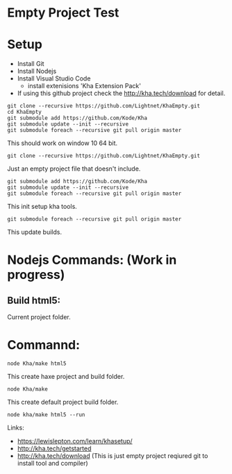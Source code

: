 # Empty Project Test

# Setup
 * Install Git
 * Install Nodejs
 * Install Visual Studio Code
   * install extenisions 'Kha Extension Pack'
 * If using this github project check the http://kha.tech/download for detail.
```
git clone --recursive https://github.com/Lightnet/KhaEmpty.git
cd KhaEmpty
git submodule add https://github.com/Kode/Kha
git submodule update --init --recursive
git submodule foreach --recursive git pull origin master
```
 This should work on window 10 64 bit.

```
git clone --recursive https://github.com/Lightnet/KhaEmpty.git
```

 Just an empty project file that doesn't include.
```
git submodule add https://github.com/Kode/Kha
git submodule update --init --recursive
git submodule foreach --recursive git pull origin master
```
 This init setup kha tools.
 
```
git submodule foreach --recursive git pull origin master
```
 This update builds.

# Nodejs Commands: (Work in progress)
 
## Build html5:
Current project folder.

# Commannd:
```
node Kha/make html5
```
 This create haxe project and build folder.

```
node Kha/make
```
 This create default project build folder.

```
node kha/make html5 --run
```
 
Links:
 * https://lewislepton.com/learn/khasetup/
 * http://kha.tech/getstarted
 * http://kha.tech/download (This is just empty project reqiured git to install tool and compiler)